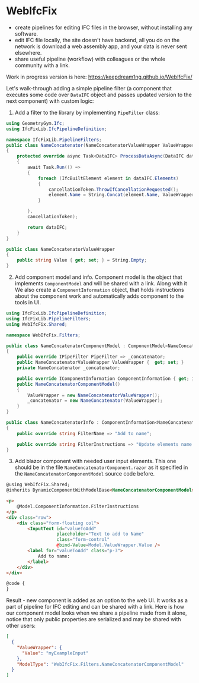# WebIfcFix

- create pipelines for editing IFC files in the browser, without installing any software.
- edit IFC file locally, the site doesn't have backend, all you do on the network is download a web assembly app, and your data is never sent elsewhere.
- share useful pipeline (workflow) with colleagues or the whole community with a link.

Work in progress version is here: https://keepdream1ng.github.io/WebIfcFix/ 

Let's walk-through adding a simple pipeline filter (a component that executes some code over `DataIFC` object and passes updated version to the next component) with custom logic:
1. Add a filter to the library by implementing `PipeFilter` class:
```csharp
using GeometryGym.Ifc;
using IfcFixLib.IfcPipelineDefinition;

namespace IfcFixLib.PipelineFilters;
public class NameConcatenator(NameConcatenatorValueWrapper ValueWrapper) : PipeFilter
{
	protected override async Task<DataIFC> ProcessDataAsync(DataIFC dataIFC, CancellationToken cancellationToken)
	{
		await Task.Run(() =>
		{
			foreach (IfcBuiltElement element in dataIFC.Elements)
			{
				cancellationToken.ThrowIfCancellationRequested();
				element.Name = String.Concat(element.Name, ValueWrapper.Value);
			}

		},
		cancellationToken);

		return dataIFC;
	}
}

public class NameConcatenatorValueWrapper
{
	public string Value { get; set; } = String.Empty;
}
``` 

2. Add component model and info. Component model is the object that implements `ComponentModel` and will be shared with a link. Along with it We also create a `ComponentInformation` object, that holds instructions about the component work and automatically adds component to the tools in UI.
```csharp
using IfcFixLib.IfcPipelineDefinition;
using IfcFixLib.PipelineFilters;
using WebIfcFix.Shared;

namespace WebIfcFix.Filters;

public class NameConcatenatorComponentModel : ComponentModel<NameConcatenatorComponent>
{
	public override IPipeFilter PipeFilter => _concatenator;
	public NameConcatenatorValueWrapper ValueWrapper {  get; set; }
	private NameConcatenator _concatenator;

	public override IComponentInformation ComponentInformation { get; init; } = new NameConcatenatorInfo();
    public NameConcatenatorComponentModel()
    {
		ValueWrapper = new NameConcatenatorValueWrapper();
		_concatenator = new NameConcatenator(ValueWrapper);
    }
}

public class NameConcatenatorInfo : ComponentInformation<NameConcatenatorComponentModel>
{
	public override string FilterName => "Add to name";

	public override string FilterInstructions => "Update elements name by concatenating to it the value from user input";
}
``` 

3. Add blazor component with needed user input elements. This one should be in the file `NameConcatenatorComponent.razor` as it specified in the `NameConcatenatorComponentModel` source code before.
```html
@using WebIfcFix.Shared;
@inherits DynamicComponentWithModelBase<NameConcatenatorComponentModel>

<p>
	@Model.ComponentInformation.FilterInstructions
</p>
<div class="row">
	<div class="form-floating col">
		<InputText id="valueToAdd"
				   placeholder="Text to add to Name"
				   class="form-control"
				   @bind-Value=Model.ValueWrapper.Value />
		<label for="valueToAdd" class="p-3">
			Add to name:
		</label>
	</div>
</div>

@code {
}
```

Result - new component is added as an option to the web UI. It works as a part of pipeline for IFC editing and can be shared with a link.
Here is how our component model looks when we share a pipeline made from it alone, notice that only public properties are serialized and may be shared with other users:
```json
[
  {
    "ValueWrapper": {
      "Value": "myExampleInput"
    },
    "ModelType": "WebIfcFix.Filters.NameConcatenatorComponentModel"
  }
]
```